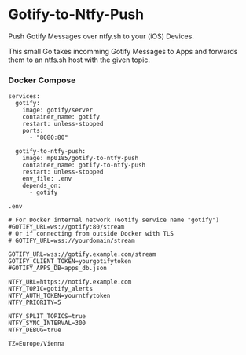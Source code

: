 # Gotify-to-Ntfy-Push
Push Gotify Messages over ntfy.sh to your (iOS) Devices.

This small Go takes incomming Gotify Messages to Apps and forwards them to an ntfs.sh host with the given topic.

### Docker Compose
```
services:
  gotify:
    image: gotify/server
    container_name: gotify
    restart: unless-stopped
    ports:
      - "8080:80"

  gotify-to-ntfy-push:
    image: mp0185/gotify-to-ntfy-push
	container_name: gotify-to-ntfy-push
    restart: unless-stopped
    env_file: .env
    depends_on:
      - gotify
````

`.env`

```
# For Docker internal network (Gotify service name "gotify")
#GOTIFY_URL=ws://gotify:80/stream
# Or if connecting from outside Docker with TLS
# GOTIFY_URL=wss://yourdomain/stream

GOTIFY_URL=wss://gotify.example.com/stream
GOTIFY_CLIENT_TOKEN=yourgotifytoken
#GOTIFY_APPS_DB=apps_db.json

NTFY_URL=https://notify.example.com
NTFY_TOPIC=gotify_alerts
NTFY_AUTH_TOKEN=yourntfytoken
NTFY_PRIORITY=5

NTFY_SPLIT_TOPICS=true
NTFY_SYNC_INTERVAL=300
NTFY_DEBUG=true

TZ=Europe/Vienna
```
